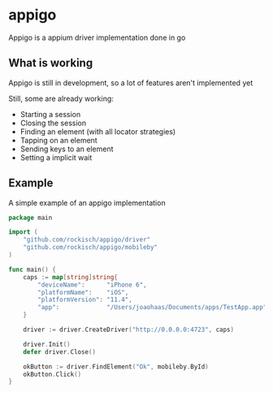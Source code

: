 # appigo
Appigo is a appium driver implementation done in go

## What is working

Appigo is still in development, so a lot of features aren't implemented yet

Still, some are already working:

* Starting a session
* Closing the session
* Finding an element (with all locator strategies)
* Tapping on an element
* Sending keys to an element
* Setting a implicit wait

## Example

A simple example of an appigo implementation

```go
package main

import (
	"github.com/rockisch/appigo/driver"
	"github.com/rockisch/appigo/mobileby"
)

func main() {
	caps := map[string]string{
		"deviceName":      "iPhone 6",
		"platformName":    "iOS",
		"platformVersion": "11.4",
		"app":             "/Users/joaohaas/Documents/apps/TestApp.app",
	}

	driver := driver.CreateDriver("http://0.0.0.0:4723", caps)

	driver.Init()
	defer driver.Close()

	okButton := driver.FindElement("Ok", mobileby.ById)
	okButton.Click()
}

```
